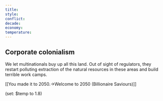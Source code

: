 ```yaml
---
title: 
style: 
conflict: 
decade: 
economy: 
temperature: 
---
```


## Corporate colonialism


We let multinationals buy up all this land. Out of sight of regulators, they restart polluting extraction of the natural resources in these areas and build terrible work camps.

[[You made it to 2050.->Welcome to 2050 (Billionaire Saviours)]]

(set: $temp to 1.8)
